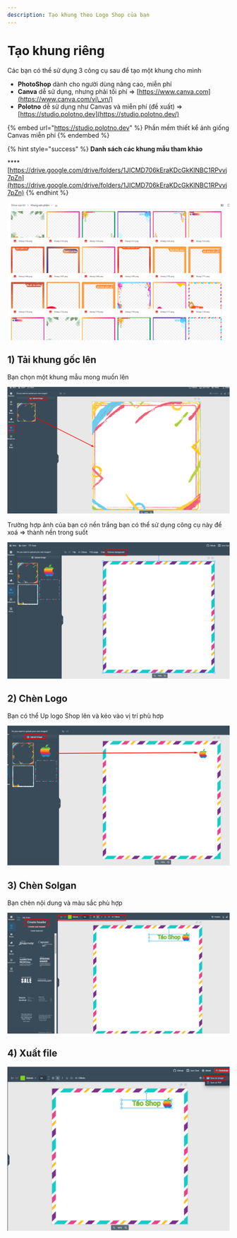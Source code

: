 ```yaml
---
description: Tạo khung theo Logo Shop của bạn
---
```


# Tạo khung riêng

Các bạn có thể sử dụng 3 công cụ sau để tạo một khung cho mình

* **PhotoShop** dành cho người dùng nâng cao, miễn phí
* **Canva** dễ sử dụng, nhưng phải tối phí => [https://www.canva.com](https://www.canva.com/vi\_vn/)
* **Polotno** dễ sử dụng như Canvas và miễn phí (đề xuất) => [https://studio.polotno.dev](https://studio.polotno.dev/)

{% embed url="https://studio.polotno.dev" %}
Phần mềm thiết kể ảnh giống Canvas miễn phí
{% endembed %}

{% hint style="success" %}
**Danh sách các khung mẫu tham khảo**

****[https://drive.google.com/drive/folders/1JICMD706kEraKDcGkKlNBC1RPvvj7pZn](https://drive.google.com/drive/folders/1JICMD706kEraKDcGkKlNBC1RPvvj7pZn)
{% endhint %}

![](<../../../.gitbook/assets/image (294).png>)

## 1) Tải khung gốc lên

Bạn chọn một khung mẫu mong muốn lên

![Tải khung mẫu](<../../../.gitbook/assets/image (278).png>)

Trường hợp ảnh của bạn có nền trắng bạn có thể sử dụng công cụ này để xoá => thành nền trong suốt

![Xoá nền trắng](<../../../.gitbook/assets/image (314).png>)

## 2) Chèn Logo

Bạn có thể Up logo Shop lên và kéo vào vị trí phù hơp

![Chèn Logo](<../../../.gitbook/assets/image (263).png>)

## 3) Chèn Solgan

Bạn chèn nội dung và màu sắc phù hợp

![](<../../../.gitbook/assets/image (268).png>)

## 4) Xuất file

![Tải về ](<../../../.gitbook/assets/image (325).png>)
